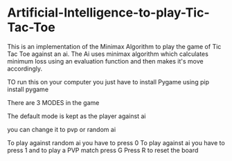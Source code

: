 # Artificial-Intelligence-to-play-Tic-Tac-Toe
This is an implementation of the Minimax Algorithm to play the game of  Tic Tac Toe against an ai.
The Ai uses minimax algorithm which calculates minimum loss using an evaluation function and then makes it's move accordingly.


TO run this on your computer you just have to install Pygame using pip install pygame


There are 3 MODES in the game


The default mode is kept as the player against ai


you can change it to pvp or random ai



To play against random ai you have to press 0
To play against  ai you have to press 1
and to play a PVP match press G
Press R to reset the board
